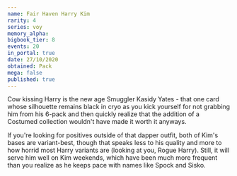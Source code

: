 ```yaml
---
name: Fair Haven Harry Kim
rarity: 4
series: voy
memory_alpha:
bigbook_tier: 8
events: 20
in_portal: true
date: 27/10/2020
obtained: Pack
mega: false
published: true
---
```


Cow kissing Harry is the new age Smuggler Kasidy Yates - that one card whose silhouette remains black in cryo as you kick yourself for not grabbing him from his 6-pack and then quickly realize that the addition of a Costumed collection wouldn't have made it worth it anyways.

If you're looking for positives outside of that dapper outfit, both of Kim's bases are variant-best, though that speaks less to his quality and more to how horrid most Harry variants are (looking at you, Rogue Harry). Still, it will serve him well on Kim weekends, which have been much more frequent than you realize as he keeps pace with names like Spock and Sisko.
